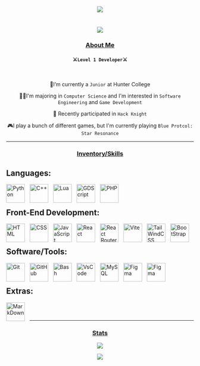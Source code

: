 # <p align="center"><img src="https://github.com/user-attachments/assets/e0ed7f05-5c02-4e39-9720-a36699c89942"/></p> 

<h1 align="center">
    <img src="https://readme-typing-svg.herokuapp.com/?font=Noto+Serif&size=35&color=974EF7FF&center=true&vCenter=true&width=1000&height=70&duration=3500&pause=1000&lines=Hey+There!+I'm+Calvin;+I'm+a+student+at+Hunter+College!;+I+currently+work+as+an+Undergraduate+Teaching+Assistant!" />

<h3 align="center"><ins>About Me</ins></h3>
<h4 align="center">⚔️<code>Level 1 Developer</code>⚔️</h4>

<br/>

<div align="center">
 
  🏫I’m currently a ```Junior``` at Hunter College
 
  🧑‍🎓I'm majoring in ```Computer Science``` and I'm interested in ```Software Engineering``` and ```Game Development```

  💭 Recently participated in ```Hack Knight```
  
  🎮I play a bunch of different games, but I'm currently playing ```Blue Protcol: Star Resonance```

 </div>
 
___

<h3 align="center"><ins>Inventory/Skills</ins></h3>

## Languages:
</h2>
<img align="left" alt="Python" width="50px" style="padding-right:10px;" src="https://cdn.jsdelivr.net/gh/devicons/devicon/icons/python/python-original.svg" />
<img align="left" alt="C++" width="50px" style="padding-right:10px;" src="https://cdn.jsdelivr.net/gh/devicons/devicon/icons/cplusplus/cplusplus-original.svg" />
<img align="left" alt="Lua" width="50px" style="padding-right:10px;" src="https://cdn.jsdelivr.net/gh/devicons/devicon/icons/lua/lua-original.svg" />
<img align="left" alt="GDScript" width="50px" style="padding-right:10px;" src="https://cdn.jsdelivr.net/gh/devicons/devicon/icons/godot/godot-original.svg" />
<img align="left" alt="PHP" width="50px" style="padding-right:10px;" src="https://cdn.jsdelivr.net/gh/devicons/devicon/icons/php/php-original.svg" />

<br><br>

## Front-End Development:
</h2>
<img align="left" alt="HTML" width="50px" style="padding-right:10px;" src="https://cdn.jsdelivr.net/gh/devicons/devicon/icons/html5/html5-original.svg" />
<img align="left" alt="CSS" width="50px" style="padding-right:10px;" src="https://cdn.jsdelivr.net/gh/devicons/devicon/icons/css3/css3-original.svg" />
<img align="left" alt="JavaScript" width="50px" style="padding-right:10px;" src="https://cdn.jsdelivr.net/gh/devicons/devicon/icons/javascript/javascript-original.svg" />
<img align="left" alt="React" width="50px" style="padding-right:10px;" src="https://cdn.jsdelivr.net/gh/devicons/devicon/icons/react/react-original.svg" />
<img align="left" alt="React Router" width="50px" style="padding-right:10px;" src="https://cdn.jsdelivr.net/gh/devicons/devicon/icons/reactrouter/reactrouter-original.svg" />
<img align="left" alt="Vite" width="50px" style="padding-right:10px;" src="https://cdn.jsdelivr.net/gh/devicons/devicon/icons/vitejs/vitejs-original.svg" />
<img align="left" alt="TailWindCSS" width="50px" style="padding-right:10px;" src="https://cdn.jsdelivr.net/gh/devicons/devicon/icons/tailwindcss/tailwindcss-original.svg" />
<img align="left" alt="BootStrap" width="50px" style="padding-right:10px;" src="https://cdn.jsdelivr.net/gh/devicons/devicon/icons/bootstrap/bootstrap-original.svg" />

<br><br>

## Software/Tools:
</h2>
<img align="left" alt="Git" width="50px" style="padding-right:10px;" src="https://cdn.jsdelivr.net/gh/devicons/devicon/icons/git/git-original.svg" />
<img align="left" alt="GitHub" width="50px" style="padding-right:10px;" src="https://cdn.jsdelivr.net/gh/devicons/devicon/icons/github/github-original.svg" />
<img align="left" alt="Bash" width="50px" style="padding-right:10px;" src="https://cdn.jsdelivr.net/gh/devicons/devicon/icons/bash/bash-original.svg" />
<img align="left" alt="VsCode" width ="50px" style="padding-right:10px;" src="https://cdn.jsdelivr.net/gh/devicons/devicon/icons/vscode/vscode-original.svg" />
<img align="left" alt="MySQL" width="50px" style="padding-right:10px;" src="https://cdn.jsdelivr.net/gh/devicons/devicon/icons/mysql/mysql-original-wordmark.svg" />
<img align="left" alt="Figma" width="50px" style="padding-right:10px;" src="https://cdn.jsdelivr.net/gh/devicons/devicon/icons/figma/figma-original.svg" />
<img align="left" alt="Figma" width="50px" style="padding-right:10px;" src="https://cdn.jsdelivr.net/gh/devicons/devicon/icons/vercel/vercel-original.svg" />

<br><br>

## Extras:
</h2>
<img align="left" alt="MarkDown" width ="50px" style="padding-right:10px;" src="https://cdn.jsdelivr.net/gh/devicons/devicon/icons/markdown/markdown-original.svg" />

<br><br>
___

<h3 align="center"><ins>Stats</ins></h3>

<div align="center">
    
![](https://github-readme-stats.vercel.app/api?username=lincalvin76&theme=midnight-purple&include_all_commits=true&count_private=true&custom_title=Calvin's+Status)

![](https://github-readme-stats-beta-cyan-27.vercel.app/api/top-langs/?username=lincalvin76&layout=compact&theme=midnight-purple&custom_title=Language+Usage)<br/>
    
</div>


